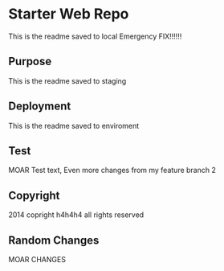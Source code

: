 # Starter Web Repo
This is the readme saved to local
Emergency FIX!!!!!!
## Purpose
This is the readme saved to staging

## Deployment
This is the readme saved to enviroment

## Test

MOAR Test text,
Even more changes from my feature branch 2

## Copyright
2014 copright h4h4h4 all rights reserved

## Random Changes

MOAR CHANGES
